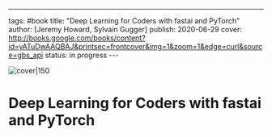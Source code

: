 --- 
tags: #book
title: "Deep Learning for Coders with fastai and PyTorch" 
author: [Jeremy Howard, Sylvain Gugger] 
publish: 2020-06-29 
cover: http://books.google.com/books/content?id=yATuDwAAQBAJ&printsec=frontcover&img=1&zoom=1&edge=curl&source=gbs_api 
status: in progress --- 

![cover|150](http://books.google.com/books/content?id=yATuDwAAQBAJ&printsec=frontcover&img=1&zoom=1&edge=curl&source=gbs_api) 

# Deep Learning for Coders with fastai and PyTorch
